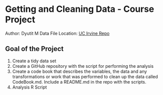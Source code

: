 # Getting and Cleaning Data - Course Project 

Author: Dyutit M 
Data File Location: [UC Irvine Repo](https://d396qusza40orc.cloudfront.net/getdata%2Fprojectfiles%2FUCI%20HAR%20Dataset.zip)

## Goal of the Project 
1. Create a tidy data set 
2. Create a GitHub repository with the script for performing the analysis 
3. Create a code book that describes the variables, the data and any transformations or work that was performed to clean up the data called CodeBook.md. Include a README.md in the repo with the scripts. 
4. Analysis R Script 